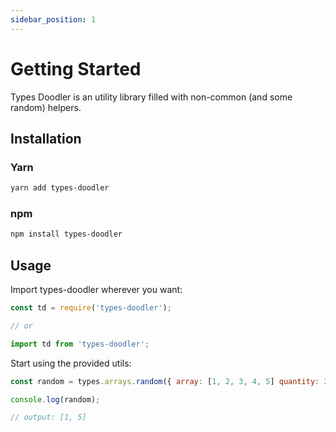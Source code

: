 ```yaml
---
sidebar_position: 1
---
```


# Getting Started

Types Doodler is an utility library filled with non-common (and some random) helpers.

## Installation

### Yarn

```bash
yarn add types-doodler
```

### npm

```bash
npm install types-doodler
```

## Usage

Import types-doodler wherever you want:

```js
const td = require('types-doodler');

// or

import td from 'types-doodler';
```

Start using the provided utils:

```js
const random = types.arrays.random({ array: [1, 2, 3, 4, 5] quantity: 2 });

console.log(random);

// output: [1, 5]
```
